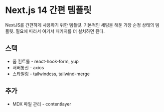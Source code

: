 # Next.js 14 간편 템플릿
NextJS를 간편하게 사용하기 위한 템플릿. 기본적인 세팅을 해둔 가장 순정 상태의 템플릿. 필요에 따라서 여기서 패키지를 더 설치하면 된다.

## 스택
* 폼 컨트롤 - react-hook-form, yup
* 서버통신 - axios
* 스타일링 - tailwindcss, tailwind-merge

## 추가
* MDX 파일 관리 - contentlayer
